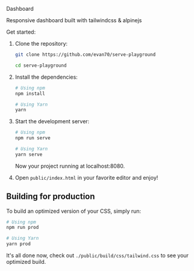 Dashboard

Responsive dashboard built with tailwindcss & alpinejs

Get started:

1. Clone the repository:

   ```bash
   git clone https://github.com/evan70/serve-playground

   cd serve-playground
   ```

2. Install the dependencies:

   ```bash
   # Using npm
   npm install

   # Using Yarn
   yarn
   ```

3. Start the development server:

   ```bash
   # Using npm
   npm run serve

   # Using Yarn
   yarn serve
   ```

   Now your project running at localhost:8080.

4. Open `public/index.html` in your favorite editor and enjoy!

## Building for production

To build an optimized version of your CSS, simply run:

```bash
# Using npm
npm run prod

# Using Yarn
yarn prod
```

It's all done now, check out `./public/build/css/tailwind.css` to see your optimized build.
